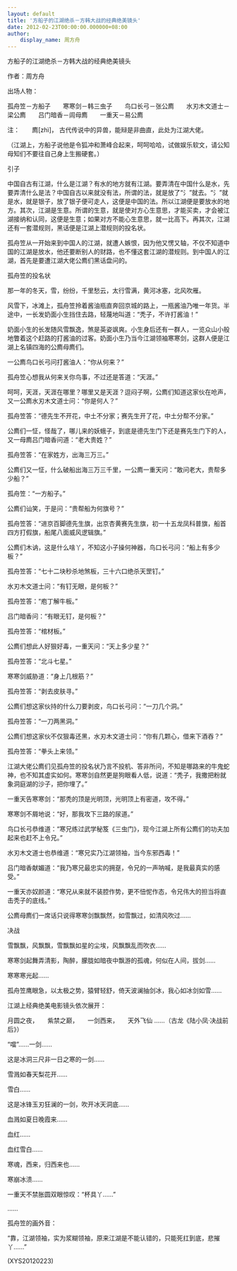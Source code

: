 ```yaml
---
layout: default
title: '方船子的江湖绝杀－方韩大战的经典绝美镜头'
date: 2012-02-23T00:00:00.000000+08:00
author:
    display_name: 周方舟
---
```


方船子的江湖绝杀－方韩大战的经典绝美镜头

作者：周方舟

出场人物：

孤舟笠－方船子　　寒寒剑－韩三虫子　　鸟口长弓－张公廌　　水刃木文道士－梁公廌　　吕门暗香－闾母廌　　一重天－易公廌

注：　　廌[zhì]， 古代传说中的异兽，能辩是非曲直，此处为江湖大佬。

（江湖上，方船子说他是令狐冲和萧峰合起来，呵呵哈哈，试做娱乐软文，请公知母知们不要往自己身上生搬硬套。）

引子

中国自古有江湖，什么是江湖？有水的地方就有江湖。要弄清在中国什么是水，先要弄清什么是法？中国自古以来就没有法，所谓的法，就是放了“氵”就去。“氵”就是水，就是银子，放了银子便可走人，这便是中国的法。所以江湖便是要放水的地方。其次，江湖是生意。所谓的生意，就是使对方心生意思，才能买卖，才会被江湖接纳和认同，这便是生意；如果对方不能心生意思，就一比高下。再其次，江湖还有一套潜规则，黑话便是江湖上潜规则的投名状。

孤舟笠从一开始来到中国人的江湖，就遭人嫉恨，因为他又愣又轴，不仅不知道中国的江湖是放水，他还要断别人的财路，也不懂这套江湖的潜规则。到中国人的江湖，首先是要遭江湖大佬公廌们黑话盘问的。

孤舟笠的投名状

那一年的冬天，雪，纷纷，千里愁云，太行雪满，黄河冰塞，北风吹雁。

风雪下，冰滩上，孤舟笠拎着酱油瓶直奔回京城的路上，一瓶酱油乃唯一年货。半途中，一长发奶面小生挡住去路，轻蔑地叫道：“秃子，不许打酱油！”

奶面小生的长发随风雪飘逸，煞是英姿飒爽。小生身后还有一群人，一览众山小般地瞥着这个赶路的打酱油的过客。奶面小生乃当今江湖领袖寒寒剑，这群人便是江湖上名镇四海的公廌母廌们。

一公廌鸟口长弓问打酱油人：“你从何来？”

孤舟笠心想我从何来关你鸟事，不过还是答道：“天涯。”

呵呵，天涯，天涯在哪里？哪里又是天涯？逗闷子啊，公廌们知道这家伙在呛声，又一公廌水刃木文道士问：“你是何人？”

孤舟笠答：“德先生不开花，中土不分家；赛先生开了花，中土分帮不分家。”

公廌们一怔，怪哉了，哪儿来的妖蛾子，到底是德先生门下还是赛先生门下的人，又一母廌吕门暗香问道：“老大贵姓？”

孤舟笠答：“在家姓方，出海三万三。”

公廌们又一怔，什么破船出海三万三千里，一公廌一重天问：“敢问老大，贵帮多少船？”

孤舟笠：“一方船子。”

公廌们讪笑，于是问：“贵帮船为何旗号？”

孤舟笠答：“进京百脚德先生旗，出京杏黄赛先生旗，初一十五龙凤科普旗，船首四方打假旗，船尾八面威风逻辑旗。”

公廌们木讷，这是什么啥丫，不知这小子操何神器，鸟口长弓问：“船上有多少板？”

孤舟笠答：“七十二块秒杀地煞板，三十六口绝杀天罡钉。”

水刃木文道士问：“有钉无眼，是何板？”

孤舟笠答：“庖丁解牛板。”

吕门暗香问：“有眼无钉，是何板？”

孤舟笠答：“棺材板。”

公廌们想此人好狠好毒，一重天问：“天上多少星？”

孤舟笠答：“北斗七星。”

寒寒剑威胁道：“身上几根筋？”

孤舟笠答：“剥去皮肤寻。”

公廌们想这家伙持的什么刀要剥皮，鸟口长弓问：“一刀几个洞。”

孤舟笠答：“一刀两黑洞。”

公廌们想这家伙不仅狠毒还黑，水刃木文道士问：“你有几颗心，借来下酒吞？”

孤舟笠答：“拳头上来领。”

江湖大佬公廌们见孤舟笠的投名状乃言不投机、答非所问，不知是哪路来的牛鬼蛇神，也不知其虚实如何。寒寒剑自然更是狗眼看人低，说道：“秃子，我撒把粉就象洞庭湖的沙子，把你埋了。”

一重天告寒寒剑：“那秃的顶是光明顶，光明顶上有密道，攻不得。”

寒寒剑不屑地说：“好，那我攻下三路的尿道。”

鸟口长弓恭维道：“寒兄练过武学秘笈《三虫门》，现今江湖上所有公廌们的功夫加起来也赶不上令兄。”

水刃木文道士也恭维道：“寒兄实乃江湖领袖，当今东邪西毒！”

吕门暗香献媚道：“我乃寒兄最忠实的拥趸，令兄的一声呐喊，是我最真实的感受。”

一重天亦奴颜道：“寒兄从来就不装腔作势，更不忸怩作态，令兄伟大的担当将直击秃子的底线。”

公廌母廌们一席话只说得寒寒剑飘飘然，如雪飘过，如清风吹过……

决战

雪飘飘，风飘飘，雪飘飘如星的尘埃，风飘飘乱而吹衣……

寒寒剑起舞弄清影，陶醉，朦胧如暗夜中飘游的孤魂，何似在人间，拔剑……

寒寒寒光起……

孤舟笠鹰眼急，以太极之势，猿臂轻舒，倚天波澜抽剑冰，我心如冰剑如雪……

江湖上经典绝美电影镜头依次展开：

月圆之夜，　　紫禁之巅，　　一剑西来，　　天外飞仙 ……（古龙《陆小凤·决战前后》）

“噹”……一剑……

这是冰洞三尺非一日之寒的一剑……

雪溅如春天梨花开……

雪白……

这是冰锋玉刃狂澜的一剑，吹开冰天洞底……

血溅如夏日晚霞来……

血红……

血红雪白……

寒魂，西来，归西来也……

寒崩冰溃……

一重天不禁胀圆双眼惊叹：“杯具丫……”

……

孤舟笠的画外音：

“靠，江湖领袖，实为浆糊领袖，原来江湖是不能认错的，只能死扛到底，悲摧丫……”

(XYS20120223)

